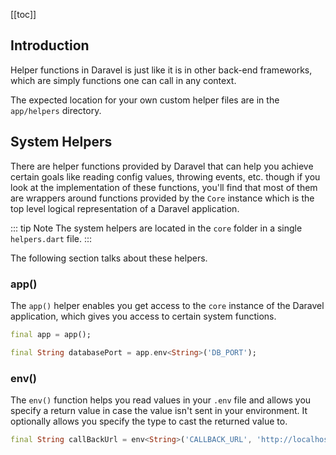 [[toc]]

## Introduction

Helper functions in Daravel is just like it is in other back-end frameworks, which are simply functions one can call in any context.

The expected location for your own custom helper files are in the `app/helpers` directory.

## System Helpers

There are helper functions provided by Daravel that can help you achieve certain goals like reading config values, throwing events, etc. though if you look at the implementation of these functions, you'll find that most of them are wrappers around functions provided by the `Core` instance which is the top level logical representation of a Daravel application.

::: tip Note
The system helpers are located in the `core` folder in a single `helpers.dart` file.
:::

The following section talks about these helpers.

### app()

The `app()` helper enables you get access to the `core` instance of the Daravel application, which gives you access to certain system functions.

```dart
final app = app();

final String databasePort = app.env<String>('DB_PORT');
```

### env()

The `env()` function helps you read values in your `.env` file and allows you specify a return value in case the value isn't sent in your environment. It optionally allows you specify the type to cast the returned value to.

```dart
final String callBackUrl = env<String>('CALLBACK_URL', 'http://localhost');
```
